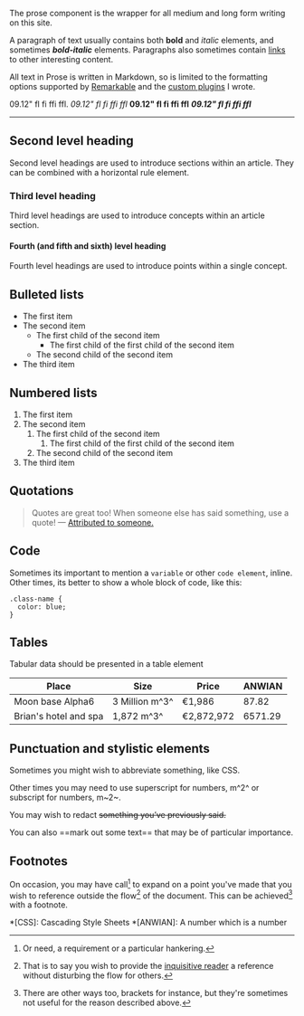 The prose component is the wrapper for all medium and long form writing on this site. 

A paragraph of text usually contains both **bold** and *italic* elements, and sometimes **_bold-italic_** elements. Paragraphs also sometimes contain [links](http://roobottom.com) to other interesting content.

All text in Prose is written in Markdown, so is limited to the formatting options supported by [Remarkable](https://github.com/jonschlinkert/remarkable) and the [custom plugins](https://github.com/roobottom/portfolio/tree/master/_pouch) I wrote. 

09.12" fl fi ffi ffl. _09.12" fl fi ffi ffl_ **09.12" fl fi ffi ffl** **_09.12" fl fi ffi ffl_**

----

## Second level heading

Second level headings are used to introduce sections within an article. They can be combined with a horizontal rule element.

### Third level heading

Third level headings are used to introduce concepts within an article section.

#### Fourth (and fifth and sixth) level heading

Fourth level headings are used to introduce points within a single concept. 

## Bulleted lists

+ The first item
+ The second item
	+ The first child of the second item
		+ The first child of the first child of the second item
	+ The second child of the second item
+ The third item

## Numbered lists

1. The first item
1. The second item
	1. The first child of the second item
		1. The first child of the first child of the second item
	1. The second child of the second item
1. The third item

## Quotations

> Quotes are great too! When someone else has said something, use a quote! — [Attributed to someone.](#)

## Code

Sometimes its important to mention a `variable` or other `code element`, inline. Other times, its better to show a whole block of code, like this:

```
.class-name {
  color: blue;
}
```

## Tables

Tabular data should be presented in a table element

Place | Size | Price | ANWIAN
--- | --- | --- | ---
Moon base Alpha6 | 3 Million m^3^ | €1,986 | 87.82
Brian's hotel and spa | 1,872 m^3^ | €2,872,972 | 6571.29

## Punctuation and stylistic elements

Sometimes you might wish to abbreviate something, like CSS.

Other times you may need to use superscript for numbers, m^2^ or subscript for numbers, m~2~. 

You may wish to redact ~~something you’ve previously said.~~

You can also ==mark out some text== that may be of particular importance.

## Footnotes

On occasion, you may have call[^1] to expand on a point you've made that you wish to reference outside the flow[^2] of the document. This can be achieved[^3] with a footnote.

*[CSS]: Cascading Style Sheets
*[ANWIAN]: A number which is a number

[^1]: Or need, a requirement or a particular hankering.
[^2]: That is to say you wish to provide the [inquisitive reader](https://duckduckgo.com/?q=inquisitive+reader) a reference without disturbing the flow for others.
[^3]: There are other ways too, brackets for instance, but they're sometimes not useful for the reason described above.

